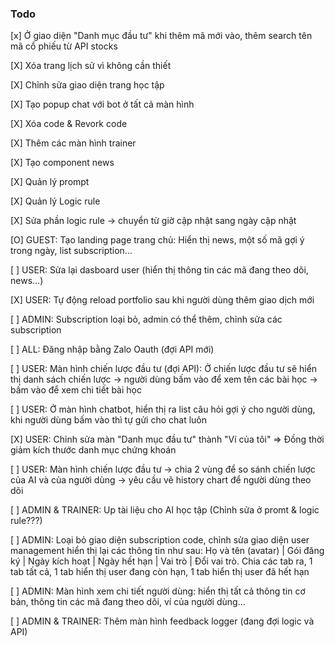 ### Todo

[x] Ở giao diện "Danh mục đầu tư" khi thêm mã mới vào, thêm search tên mã cổ phiếu từ API stocks

[X] Xóa trang lịch sử vì không cần thiết

[X] Chỉnh sửa giao diện trang học tập

[X] Tạo popup chat với bot ở tất cả màn hình

[X] Xóa code & Revork code

[X] Thêm các màn hình trainer

[X] Tạo component news

[X] Quản lý prompt

[X] Quản lý Logic rule

[X] Sửa phần logic rule -> chuyển từ giờ cập nhật sang ngày cập nhật

[O] GUEST: Tạo landing page trang chủ: Hiển thị news, một số mã gợi ý trong ngày, list subscription...

[ ] USER: Sửa lại dasboard user (hiển thị thông tin các mã đang theo dõi, news...)

[X] USER: Tự động reload portfolio sau khi người dùng thêm giao dịch mới

[ ] ADMIN: Subscription loại bỏ, admin có thể thêm, chỉnh sửa các subscription

[ ] ALL: Đăng nhập bằng Zalo Oauth (đợi API mới)

[ ] USER: Màn hình chiến lược đầu tư (đợi API): Ở chiến lược đầu tư sẽ hiển thị danh sách chiến lược -> người dùng bấm vào để xem tên các bài học -> bấm vào để xem chi tiết bài học

[ ] USER: Ở màn hình chatbot, hiển thị ra list câu hỏi gợi ý cho người dùng, khi người dùng bấm vào thì tự gửi cho chat luôn

[X] USER: Chỉnh sửa màn "Danh mục đầu tư" thành "Ví của tôi" => Đồng thời giảm kích thước danh mục chứng khoán

[ ] USER: Màn hình chiến lược đầu tư -> chia 2 vùng để so sánh chiến lược của AI và của người dùng -> yêu cầu vẽ history chart để người dùng theo dõi

[ ] ADMIN & TRAINER: Up tài liệu cho AI học tập (Chỉnh sửa ở promt & logic rule???)

[ ] ADMIN: Loại bỏ giao diện subscription code, chỉnh sửa giao diện user management hiển thị lại các thông tin như sau: Họ và tên (avatar) | Gói đăng ký | Ngày kích hoạt | Ngày hết hạn | Vai trò | Đổi vai trò. Chia các tab ra, 1 tab tất cả, 1 tab hiển thị user đang còn hạn, 1 tab hiển thị user đã hết hạn

[ ] ADMIN: Màn hình xem chi tiết người dùng: hiển thị tất cả thông tin cơ bản, thông tin các mã đang theo dõi, ví của người dùng...

[ ] ADMIN & TRAINER: Thêm màn hình feedback logger (đang đợi logic và API)
